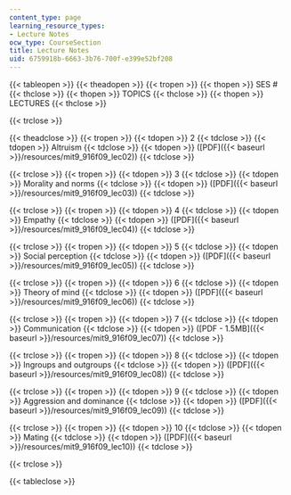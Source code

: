 ```yaml
---
content_type: page
learning_resource_types:
- Lecture Notes
ocw_type: CourseSection
title: Lecture Notes
uid: 6759918b-6663-3b76-700f-e399e52bf208
---
```


{{< tableopen >}}
{{< theadopen >}}
{{< tropen >}}
{{< thopen >}}
SES #
{{< thclose >}}
{{< thopen >}}
TOPICS
{{< thclose >}}
{{< thopen >}}
LECTURES
{{< thclose >}}

{{< trclose >}}

{{< theadclose >}}
{{< tropen >}}
{{< tdopen >}}
2
{{< tdclose >}}
{{< tdopen >}}
Altruism
{{< tdclose >}}
{{< tdopen >}}
([PDF]({{< baseurl >}}/resources/mit9_916f09_lec02))
{{< tdclose >}}

{{< trclose >}}
{{< tropen >}}
{{< tdopen >}}
3
{{< tdclose >}}
{{< tdopen >}}
Morality and norms
{{< tdclose >}}
{{< tdopen >}}
([PDF]({{< baseurl >}}/resources/mit9_916f09_lec03))
{{< tdclose >}}

{{< trclose >}}
{{< tropen >}}
{{< tdopen >}}
4
{{< tdclose >}}
{{< tdopen >}}
Empathy
{{< tdclose >}}
{{< tdopen >}}
([PDF]({{< baseurl >}}/resources/mit9_916f09_lec04))
{{< tdclose >}}

{{< trclose >}}
{{< tropen >}}
{{< tdopen >}}
5
{{< tdclose >}}
{{< tdopen >}}
Social perception
{{< tdclose >}}
{{< tdopen >}}
([PDF]({{< baseurl >}}/resources/mit9_916f09_lec05))
{{< tdclose >}}

{{< trclose >}}
{{< tropen >}}
{{< tdopen >}}
6
{{< tdclose >}}
{{< tdopen >}}
Theory of mind
{{< tdclose >}}
{{< tdopen >}}
([PDF]({{< baseurl >}}/resources/mit9_916f09_lec06))
{{< tdclose >}}

{{< trclose >}}
{{< tropen >}}
{{< tdopen >}}
7
{{< tdclose >}}
{{< tdopen >}}
Communication
{{< tdclose >}}
{{< tdopen >}}
([PDF - 1.5MB]({{< baseurl >}}/resources/mit9_916f09_lec07))
{{< tdclose >}}

{{< trclose >}}
{{< tropen >}}
{{< tdopen >}}
8
{{< tdclose >}}
{{< tdopen >}}
Ingroups and outgroups
{{< tdclose >}}
{{< tdopen >}}
([PDF]({{< baseurl >}}/resources/mit9_916f09_lec08))
{{< tdclose >}}

{{< trclose >}}
{{< tropen >}}
{{< tdopen >}}
9
{{< tdclose >}}
{{< tdopen >}}
Aggression and dominance
{{< tdclose >}}
{{< tdopen >}}
([PDF]({{< baseurl >}}/resources/mit9_916f09_lec09))
{{< tdclose >}}

{{< trclose >}}
{{< tropen >}}
{{< tdopen >}}
10
{{< tdclose >}}
{{< tdopen >}}
Mating
{{< tdclose >}}
{{< tdopen >}}
([PDF]({{< baseurl >}}/resources/mit9_916f09_lec10))
{{< tdclose >}}

{{< trclose >}}

{{< tableclose >}}